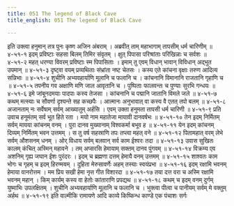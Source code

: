 ```yaml
---
title: 051 The legend of Black Cave
title_english: 051 The legend of Black Cave

---
```

<div class="audioEmbed"  caption="श्रीराम-हरिसीताराममूर्ति-घनपाठिभ्यां वचनम्" src="https://archive.org/download/Ramayana-recitation-Sriram-harisItArAmamUrti-Ghanapaati-v2/Kanda_4/Kanda_4_KSK-051-Swayam_Prabha_Vruthantha_Kathanam.mp3"></div>
इति उक्त्वा हनुमान् तत्र पुनः कृष्ण अजिन अंबराम् ।  
अब्रवीत् ताम् महाभागाम् तापसीम् धर्म चारिणीम् ॥ ४-५१-१  
इदम् प्रविष्टाः सहसा बिलम् तिमिर संवृतम् ।  
क्षुत् पिपासा परिश्रांताः परिखिन्नाः च सर्वशः ॥ ४-५१-२  
महत् धरण्या विवरम् प्रविष्टाः स्म पिपासिताः ।  
इमाम् तु एवम् विधान् भावान् विविधान् अद्भुत उपमान् ॥ ४-५१-३  
दृष्ट्वा वयम् प्रव्यथिताः संभ्रांता नष्ट चेतसः ।  
कस्य एते कांचना वृक्षाः तरुण आदित्य सन्निभाः ॥ ४-५१-४  
शुचीनि अभ्यवहार्याणि मूलानि च फलानि च ।  
कांचनानि विमानानि राजतानि गृहाणि च ॥ ४-५१-५  
तपनीय गव अक्षाणि मणि जाल आवृतानि च ।  
पुष्पिताः फालवन्तः च पुण्याः सुरभि गन्धयः ॥ ४-५१-६  
इमे जांबूनदमयाः पादपाः कस्य तेजसा ।  
कांचनानि च पद्मानि जातानि विमले जले ॥ ४-५१-७  
कथम् मत्स्याः च सौवर्णा दृश्यन्ते सह कच्छपैः ।  
आत्मानः अनुभावात् वा कस्य वै एतत् तपो बलम् ॥ ४-५१-८  
अजानताम् नः सर्वेषाम् सर्वम् आख्यातुम् अर्हसि ।  
एवम् उक्ता हनुमता तापसी धर्म चारिणी ॥ ४-५१-९  
प्रति उवाच हनूमंतम् सर्व भूत हिते रता ।  
मयो नाम महातेजा मायावी दानवर्षभः ॥ ४-५१-१०  
तेन इदम् निर्मितम् सर्वम् मायया कांचनम् वनम् ।  
पुरा दानव मुख्यानाम् विश्वकर्मा बभूव ह ॥ ४-५१-११  
येन इदम् कांचनम् दिव्यम् निर्मितम् भवन उत्तमम् ।  
स तु वर्ष सहस्राणि तपः तप्त्वा महत् वने ॥ ४-५१-१२  
पितामहात् वरम् लेभे सर्वम् औशसनम् धनम् ।  
ओर्  
विधाय सर्वम् बलवान् सर्व काम ईश्वरः तदा ॥ ४-५१-१३  
उवास सुखितः कालम् कंचित् अस्मिन् महावने ।  
तम् अप्सरसि हेमायाम् सक्तम् दानव पुंगवम् ॥ ४-५१-१४  
विक्रम्य एव अशनिम् गृह्य जघान ईशः पुरंदरः ।  
इदम् च ब्रह्मणा दत्तम् हेमायै वनम् उत्तमम् ॥ ४-५१-१५  
शाश्वतः काम भोगः च गृहम् च इदम् हिरण्मयम् ।  
दुहिता मेरुसावर्णेः अहम् तस्याः स्वयंप्रभा ॥ ४-५१-१६  
इदम् रक्षामि भवनम् हेमाया वानरोत्तम ।  
मम प्रिय सखी हेमा नृत्त गीत विशारदा ॥ ४-५१-१७  
तया दत्त वरा च अस्मि रक्षामि भवनम् महान् ।  
किम् कार्यम् कस्य वा हेतोः कांताराणि प्रपद्यथ ॥ ४-५१-१८  
कथम् च इदम् वनम् दुर्गम् युष्माभिः उपलक्षितम् ।  
शुचीनि अभ्यवहार्याणि मूलानि च फलानि च ।  
भुक्त्वा पीत्वा च पानीयम् सर्वम् मे वक्तुम् अर्हथ ॥ ४-५१-१९  
इति वाल्मीकि रामायणे आदि काव्ये किष्किन्ध काण्डे एक पंचाशः सर्गः
